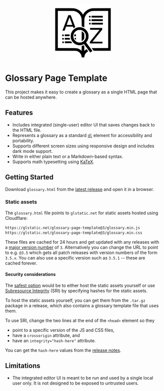 <p align="center">
  <a href="https://glossary.page/template" target="_blank" rel="noopener noreferrer">
    <picture>
      <source media="(prefers-color-scheme: dark)" srcset="img/logo-white.svg">
      <img width="180" alt="An open book with the letters A and Z visible and a magnifying glass hovering on top" src="img/logo.svg">
    </picture>
  </a>
</p>

# Glossary Page Template

This project makes it easy to create a glossary as a single HTML page that can be hosted anywhere.

## Features

* Includes integrated (single-user) editor UI that saves changes back to the HTML file.
* Represents a glossary as a standard [`dl`](https://developer.mozilla.org/en-US/docs/Web/HTML/Element/dl) element for accessibility and portability.
* Supports different screen sizes using responsive design and includes dark mode support.
* Write in either plain text or a Markdown-based syntax.
* Supports math typesetting using [KaTeX](https://katex.org/).

## Getting Started

Download `glossary.html` from the [latest release](https://github.com/hilverd/glossary-page-template/releases/latest) and open it in a browser.

### Static assets

The `glossary.html` file points to `glstatic.net` for static assets hosted using Cloudflare:

```
https://glstatic.net/glossary-page-template@3/glossary.min.js
https://glstatic.net/glossary-page-template@3/glossary.min.css
```

These files are cached for 24 hours and get updated with any releases with a [major version number](https://semver.org/) of `3`. Alternatively you can change the URL to point to e.g. `@3.5` which gets all patch releases with version numbers of the form `3.5.x`. You can also use a specific version such as `3.5.1` -- these are cached forever.

#### Security considerations

The [safest option](https://css-tricks.com/potential-dangers-of-third-party-javascript/) would be to either host the static assets yourself or use [Subresource Integrity](https://developer.mozilla.org/en-US/docs/Web/Security/Subresource_Integrity) (SRI) by specifying hashes for the static assets.

To host the static assets yourself, you can get them from the `.tar.gz` package in a release, which also contains a glossary template file that uses them.

To use SRI, change the two lines at the end of the `<head>` element so they

* point to a specific version of the JS and CSS files,
* have a `crossorigin` attribute, and
* have an `integrity="hash-here"` attribute.

You can get the `hash-here` values from the [release notes](https://github.com/hilverd/glossary-page-template/releases/latest).

## Limitations

* The integrated editor UI is meant to be run and used by a single local user only. It is not designed to be exposed to untrusted users.
